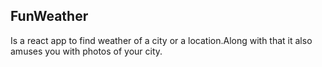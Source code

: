 FunWeather
-----------

Is a react app to find weather of a city or a location.Along with that it also amuses you with photos of your city. 